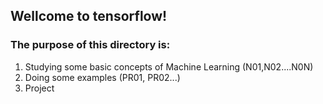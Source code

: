 ## Wellcome to tensorflow!  
### The purpose of this directory is:  
1. Studying some basic concepts of Machine Learning (N01,N02....N0N)
2. Doing some examples (PR01, PR02...)
3. Project

